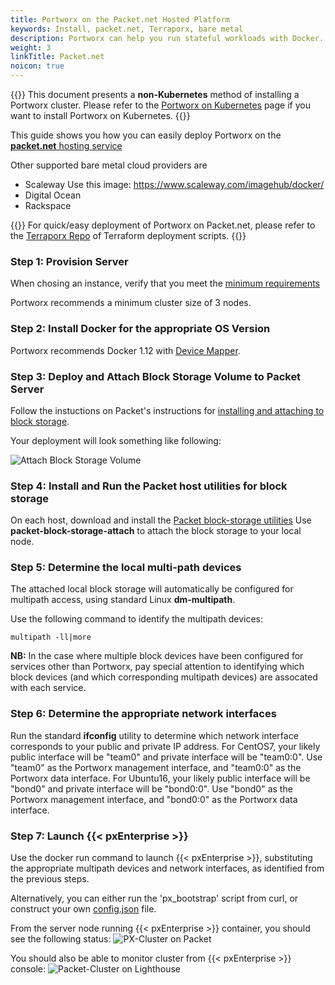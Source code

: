 ```yaml
---
title: Portworx on the Packet.net Hosted Platform
keywords: Install, packet.net, Terraporx, bare metal
description: Portworx can help you run stateful workloads with Docker. Find out how to deploy upon Packet.net servers!
weight: 3
linkTitle: Packet.net
noicon: true
---
```


{{<info>}}
This document presents a **non-Kubernetes** method of installing a Portworx cluster. Please refer to the [Portworx on Kubernetes](/portworx-install-with-kubernetes/) page if you want to install Portworx on Kubernetes.
{{</info>}}

This guide shows you how you can easily deploy Portworx on the [**packet.net** hosting service](https://www.packet.com/)

Other supported bare metal cloud providers are

* Scaleway Use this image: https://www.scaleway.com/imagehub/docker/
* Digital Ocean
* Rackspace


{{<info>}}
For quick/easy deployment of Portworx on Packet.net, please refer to the [Terraporx Repo](https://github.com/portworx/terraporx/tree/master/packet) of Terraform deployment scripts.
{{</info>}}

### Step 1: Provision Server
When chosing an instance, verify that you meet the [minimum requirements](/start-here-installation/#installation-prerequisites)

Portworx recommends a minimum cluster size of 3 nodes.

### Step 2: Install Docker for the appropriate OS Version
Portworx recommends Docker 1.12 with [Device Mapper](https://docs.docker.com/engine/userguide/storagedriver/device-mapper-driver/#/configure-docker-with-devicemapper).

### Step 3: Deploy and Attach Block Storage Volume to Packet Server
Follow the instuctions on Packet's instructions for [installing and attaching to block storage](https://github.com/packethost/packet-block-storage).

Your deployment will look something like following:


![Attach Block Storage Volume](/img/block-storage-on-packet.png "Attach Block Storage Volume")

### Step 4: Install and Run the Packet host utilities for block storage
On each host, download and install the [Packet block-storage utilities](https://github.com/packethost/packet-block-storage)
Use **packet-block-storage-attach** to attach the block storage to your local node.

### Step 5: Determine the local multi-path devices
The attached local block storage will automatically be configured for multipath access, using standard Linux **dm-multipath**.

Use the following command to identify the multipath devices:

```text
multipath -ll|more
```

**NB:**  In the case where multiple block devices have been configured for services other than Portworx, pay special attention to identifying
which block devices (and which corresponding multipath devices) are assocated with each service.

### Step 6: Determine the appropriate network interfaces
Run the standard **ifconfig** utility to determine which network interface corresponds to your public and private IP address.
For CentOS7, your likely public interface will be "team0" and private interface will be "team0:0".   Use "team0" as the Portworx management interface, and "team0:0" as the Portworx data interface.
For Ubuntu16, your likely public interface will be "bond0" and private interface will be "bond0:0".   Use "bond0" as the Portworx management interface, and "bond0:0" as the Portworx data interface.

### Step 7: Launch {{< pxEnterprise >}}

<!--
I can't figure out the target for this link... Also, launching {{< pxEnterprise >}} seem to be documented in the next paragraph

[Follow the instructions to launch {{< pxEnterprise >}}](/#install-with-a-container-orchestrator)
-->

Use the docker run command to launch {{< pxEnterprise >}}, substituting the appropriate multipath devices and network interfaces, as identified from the previous steps.

Alternatively, you can either run the 'px_bootstrap' script from curl, or construct your own [config.json](/shared/install-with-other-docker-config-json) file.

From the server node running {{< pxEnterprise >}} container, you should see the following status:
![PX-Cluster on Packet](/img/px-cluster-on-packet.png "PX-Cluster on Packet")


You should also be able to monitor cluster from {{< pxEnterprise >}} console:
![Packet-Cluster on Lighthouse](/img/packet-cluster-on-lighthouse.png "Packet-Cluster on Lighthouse")
